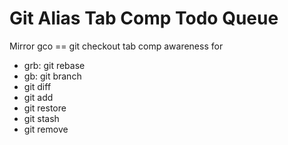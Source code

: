 # Git Alias Tab Comp Todo Queue

Mirror gco == git checkout tab comp awareness for 

- grb: git rebase
- gb: git branch
- git diff 
- git add 
- git restore
- git stash 
- git remove

